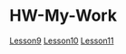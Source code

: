 # HW-My-Work
[Lesson9](https://github.com/Tallianna/HW-My-Work/blob/task-20/MyWork/Lesson9.docx)
[Lesson10](https://github.com/Tallianna/HW-My-Work/blob/task-20/MyWork/Lesson10.docx)
[Lesson11](https://github.com/Tallianna/HW-My-Work/blob/task-20/MyWork/Lesson11.docx)